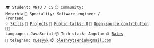 <code>🎓 Student: VNTU / CS</code>
<code>⚪ Community: Metarhia</code>
<code>👷 Speciality: Software engineer / Frontend</code><br>
<code>💡 [Skills](SKILLS.md)</code>
<code>🧻 [Projects](PROJECTS.md)</code>
<code>📢 [Public talks: 0](TALKS.md)</code>
<code>👀 [Open-source contribution](CONTRIBUTION.md)</code><br>
<code>🧑‍💻 Languages: JavaScript</code>
<code>📦 Tech stack: Angular</code>
<code>🪙 [Rates](RATES.md)</code><br>
<code>💬 telegram: [@Lesyyk](https://telegram.me/Lesyyk)</code>
<code>📫 [oleshrytseniuk@gmail.com](mailto:oleshrytseniuk@gmail.com)</code>
